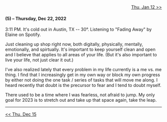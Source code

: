 <p align="right">
  <a href="https://github.com/B-Salinas/github-should-have-a-blog/blob/main/23/01-12-its-3am.md"> Thu, Jan 12 >> </a>
</p>

#### (5) – Thursday, Dec 22, 2022

3:11 PM. It's cold out in Austin, TX -- 30°. Listening to "Fading Away" by Elaine on Spotify. 

Just cleaning up shop right now, both digitally, physically, mentally, emotionally, and spirtually. It's important to keep yourself clean and open and I believe that applies to all areas of your life. (But it's also important to live your life, not just clear it out.)

I've also realized lately that every problem in my life currently is a me vs. me thing. I find that I increasingly get in my own way or block my own progress by either not doing the one task / series of tasks that will move me along. I heard recently that doubt is the precursor to fear and I tend to doubt myself. 

There used to be a time where I was fearless, not afraid to jump. My only goal for 2023 is to stretch out and take up that space again, take the leap.

---

<p align="left">
  <a href="https://github.com/B-Salinas/github-should-have-a-blog/blob/main/22/12-15-life-updates.md"> << Thu, Dec 15 </a>
</p>